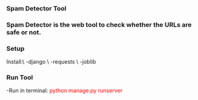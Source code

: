 <h3>Spam Detector Tool<h3>
Spam Detector is the web tool to check whether the URLs are safe or not.
<h3>Setup</h3>
Install:\
    -django \
    -requests \
    -joblib
<h3>Run Tool</h3>
-Run in terminal: <span style= "color:red;">python manage.py runserver</span>